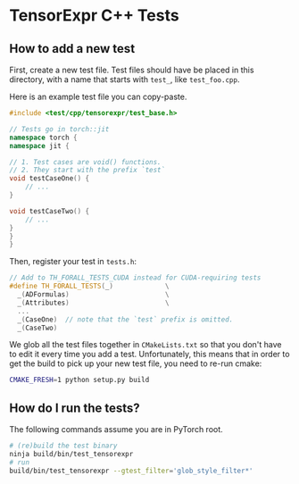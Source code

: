 # TensorExpr C++ Tests

## How to add a new test
First, create a new test file. Test files should have be placed in this
directory, with a name that starts with `test_`, like `test_foo.cpp`.

Here is an example test file you can copy-paste.
```cpp
#include <test/cpp/tensorexpr/test_base.h>

// Tests go in torch::jit
namespace torch {
namespace jit {

// 1. Test cases are void() functions.
// 2. They start with the prefix `test`
void testCaseOne() {
    // ...
}

void testCaseTwo() {
    // ...
}
}
}
```

Then, register your test in `tests.h`:
```cpp
// Add to TH_FORALL_TESTS_CUDA instead for CUDA-requiring tests
#define TH_FORALL_TESTS(_)             \
  _(ADFormulas)                        \
  _(Attributes)                        \
  ...
  _(CaseOne)  // note that the `test` prefix is omitted.
  _(CaseTwo)
```

We glob all the test files together in `CMakeLists.txt` so that you don't
have to edit it every time you add a test. Unfortunately, this means that in
order to get the build to pick up your new test file, you need to re-run
cmake:
```bash
CMAKE_FRESH=1 python setup.py build
```

## How do I run the tests?
The following commands assume you are in PyTorch root.

 ```bash
 # (re)build the test binary
 ninja build/bin/test_tensorexpr
 # run
 build/bin/test_tensorexpr --gtest_filter='glob_style_filter*'
 ```
